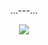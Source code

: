 <p align="center">
...---...
<p align="center">
<img src="https://media.discordapp.net/attachments/1207475101889462343/1358963386880233582/Untitled1324_20250408083433.png?ex=68024707&is=6800f587&hm=e20a9cd1be586e516c906fe0039761c025d20ff074975c8199b9d8624a2bd170&=&format=webp&quality=lossless&width=1240&height=1240&=&format=webp&quality=lossless&width=1752&height=1238"/>
</p>
